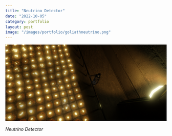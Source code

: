 ```yaml
---
title: "Neutrino Detector"
date: "2022-10-05"
category: portfolio
layout: post
image: "/images/portfolio/goliathneutrino.png"
---
```


<p align="center">
<span class="image fit"><img src='/images/portfolio/goliathneutrino.png' alt="Neutrino Detector"/></span>
</p>

*Neutrino Detector*
